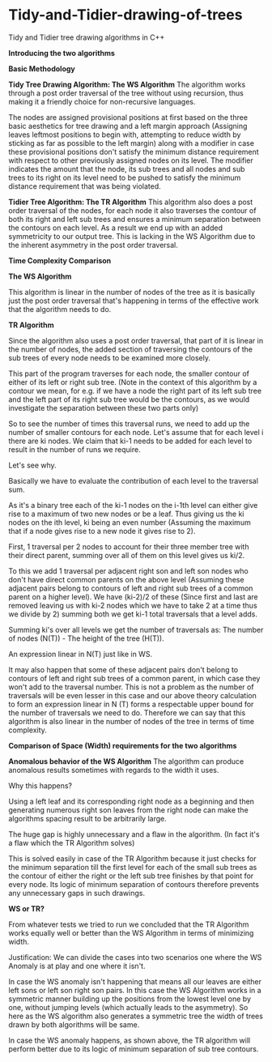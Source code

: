 # Tidy-and-Tidier-drawing-of-trees
Tidy and Tidier tree drawing algorithms in C++

**Introducing the two algorithms**

**Basic Methodology**

**Tidy Tree Drawing Algorithm: The WS Algorithm**
The algorithm works through a post order traversal of the tree without using recursion, thus making it a friendly choice for non-recursive languages.

The nodes are assigned provisional positions at first based on the three basic aesthetics for tree drawing and a left margin approach (Assigning leaves leftmost positions to begin with, attempting to reduce width by sticking as far as possible to the left margin) along with a modifier in case these provisional positions don't satisfy the minimum distance requirement with respect to other previously assigned nodes on its level. The modifier indicates the amount that the node, its sub trees and all nodes and sub trees to its right on its level need to be pushed to satisfy the minimum distance requirement that was being violated.

**Tidier Tree Algorithm: The TR Algorithm**
This algorithm also does a post order traversal of the nodes, for each node it also traverses the contour of both its right and left sub trees and ensures a minimum separation between the contours on each level. As a result we end up with an added symmetricity to our output tree. This is lacking in the WS Algorithm due to the inherent asymmetry in the post order traversal.

**Time Complexity Comparison**

**The WS Algorithm**

This algorithm is linear in the number of nodes of the tree as it is basically just the post order traversal that's happening in terms of the effective work that the algorithm needs to do. 

**TR Algorithm**

Since the algorithm also uses a post order traversal, that part of it is linear in the number of nodes, the added section of traversing the contours of the sub trees of every node needs to be examined more closely.

This part of the program traverses for each node, the smaller contour of either of its left or right sub tree. (Note in the context of this algorithm by a contour we mean, for e.g. if we have a node the right part of its left sub tree and the left part of its right sub tree would be the contours, as we would investigate the separation between these two parts only)

So to see the number of times this traversal runs, we need to add up the number of smaller contours for each node. Let's assume that for each level i there are ki nodes. We claim that ki-1 needs to be added for each level to result in the number of runs we require.

Let's see why.

Basically we have to evaluate the contribution of each level to the traversal sum.

As it's a binary tree each of the ki-1 nodes on the i-1th level can either give rise to a maximum of two new nodes or be a leaf. Thus giving us the ki nodes on the ith level, ki being an even number (Assuming the maximum that if a node gives rise to a new node it gives rise to 2).

First, 1 traversal per 2 nodes to account for their three member tree with their direct parent, summing over all of them on this level gives us ki/2.

To this we add 1 traversal per adjacent right son and left son nodes who don't have direct common parents on the above level (Assuming these adjacent pairs belong to contours of left and right sub trees of a common parent on a higher level). We have (ki-2)/2 of these (Since first and last are removed leaving us with ki-2 nodes which we have to take 2 at a time thus we divide by 2) summing both we get ki-1 total traversals that a level adds.

Summing ki's over all levels we get the number of traversals as: The number of nodes (N(T)) - The height of the tree (H(T)).

An expression linear in N(T) just like in WS.

It may also happen that some of these adjacent pairs don't belong to contours of left and right sub trees of a common parent, in which case they won't add to the traversal number. This is not a problem as the number of traversals will be even lesser in this case and our above theory calculation to form an expression linear in N (T) forms a respectable upper bound for the number of traversals we need to do. Therefore we can say that this algorithm is also linear in the number of nodes of the tree in terms of time complexity.

**Comparison of Space (Width) requirements for the two algorithms**

**Anomalous behavior of the WS Algorithm**
The algorithm can produce anomalous results sometimes with regards to the width it uses.

Why this happens?

Using a left leaf and its corresponding right node as a beginning and then generating numerous right son leaves from the right node can make the algorithms spacing result to be arbitrarily large.

The huge gap is highly unnecessary and a flaw in the algorithm. (In fact it's a flaw which the TR Algorithm solves)

This is solved easily in case of the TR Algorithm because it just checks for the minimum separation till the first level for each of the small sub trees as the contour of either the right or the left sub tree finishes by that point for every node. Its logic of minimum separation of contours therefore prevents any unnecessary gaps in such drawings.

**WS or TR?**

From whatever tests we tried to run we concluded that the TR Algorithm works equally well or better than the WS Algorithm in terms of minimizing width.

Justification: We can divide the cases into two scenarios one where the WS Anomaly is at play and one where it isn't.

In case the WS anomaly isn't happening that means all our leaves are either left sons or left son right son pairs. In this case the WS Algorithm works in a symmetric manner building up the positions from the lowest level one by one, without jumping levels (which actually leads to the asymmetry). So here as the WS algorithm also generates a symmetric tree the width of trees drawn by both algorithms will be same.

In case the WS anomaly happens, as shown above, the TR algorithm will perform better due to its logic of minimum separation of sub tree contours.






